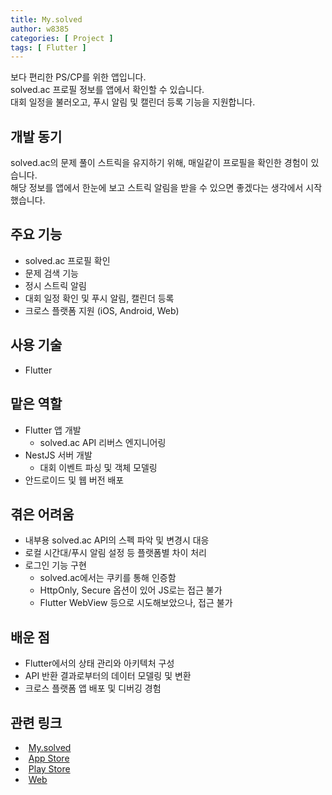 ```yaml
---
title: My.solved
author: w8385
categories: [ Project ]
tags: [ Flutter ]
---
```


보다 편리한 PS/CP를 위한 앱입니다. \
solved.ac 프로필 정보를 앱에서 확인할 수 있습니다. \
대회 일정을 불러오고, 푸시 알림 및 캘린더 등록 기능을 지원합니다.

## 개발 동기

solved.ac의 문제 풀이 스트릭을 유지하기 위해, 매일같이 프로필을 확인한 경험이 있습니다. \
해당 정보를 앱에서 한눈에 보고 스트릭 알림을 받을 수 있으면 좋겠다는 생각에서 시작했습니다.

## 주요 기능

- solved.ac 프로필 확인
- 문제 검색 기능
- 정시 스트릭 알림
- 대회 일정 확인 및 푸시 알림, 캘린더 등록
- 크로스 플랫폼 지원 (iOS, Android, Web)

## 사용 기술

- Flutter

## 맡은 역할

- Flutter 앱 개발
  - solved.ac API 리버스 엔지니어링
- NestJS 서버 개발
  - 대회 이벤트 파싱 및 객체 모델링
- 안드로이드 및 웹 버전 배포

## 겪은 어려움

- 내부용 solved.ac API의 스펙 파악 및 변경시 대응
- 로컬 시간대/푸시 알림 설정 등 플랫폼별 차이 처리
- 로그인 기능 구현
  - solved.ac에서는 쿠키를 통해 인증함
  - HttpOnly, Secure 옵션이 있어 JS로는 접근 불가
  - Flutter WebView 등으로 시도해보았으나, 접근 불가

## 배운 점

- Flutter에서의 상태 관리와 아키텍처 구성
- API 반환 결과로부터의 데이터 모델링 및 변환
- 크로스 플랫폼 앱 배포 및 디버깅 경험

## 관련 링크

- <i class="fa-brands fa-github" style="width: 1rem; margin-right: 5px"></i> [My.solved](https://github.com/My-solved/My.solved)
- <i class="fa-brands fa-app-store" style="width: 1rem; margin-right: 5px"></i> [App Store](https://apps.apple.com/kr/app/my-solved/id6444540009)
- <i class="fa-brands fa-google-play" style="width: 1rem; margin-right: 5px"></i> [Play Store](https://play.google.com/store/apps/details?id=com.w8385.my_solved)
- <i class="fa-solid fa-globe" style="width: 1rem; margin-right: 5px"></i> [Web](https://my-solved.github.io)
